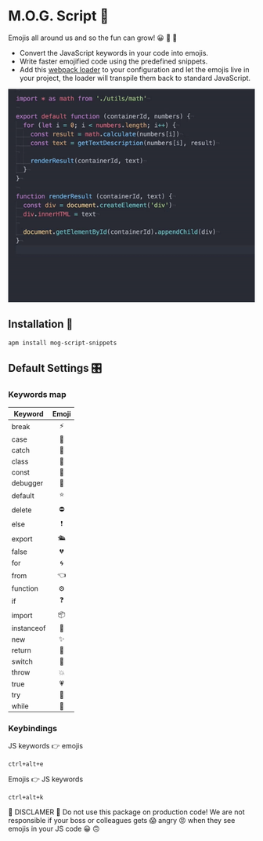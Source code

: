 # M.O.G. Script 🎉

Emojis all around us and so the fun can grow! 😀 🍾 🎉

- Convert the JavaScript keywords in your code into emojis.
- Write faster emojified code using the predefined snippets.
- Add this [webpack loader](https://github.com/mog-script/mog-script-loader) to your configuration and let the emojis live in your project, the loader will transpile them back to standard JavaScript.


![mog-script-snippets-example](_images/mog-script-snippets-example.gif)


## Installation 💾
```
apm install mog-script-snippets
```

## Default Settings 🎛

### Keywords map

| Keyword       | Emoji |
| ------------- |:-----:|
| break         |   ⚡️  |
| case          |   💼  |
| catch         |   🙉  |
| class         |   💩  |
| const         |   💎  |
| debugger      |   🚧  |
| default       |   ⭐️  |
| delete        |   ⛔️  |
| else          |   ❗️  |
| export        |   🛳  |
| false         |   💔  |
| for           |   🌀  |
| from          |   👈  |
| function      |   ⚙️  |
| if            |   ❓  |
| import        |   📦  |
| instanceof    |   👶  |
| new           |   ✨  |
| return        |   🎁  |
| switch        |   🚦  |
| throw         |   💥  |
| true          |   💗  |
| try           |   🙊  |
| while         |   👀  |


### Keybindings
JS keywords 👉 emojis
```
ctrl+alt+e
```

Emojis 👉 JS keywords
```
ctrl+alt+k
```

🚨 DISCLAMER 🚨
Do not use this package on production code! We are not responsible if your boss or colleagues gets 😱 angry 😡 when they see emojis in your JS code 😀 🙃
